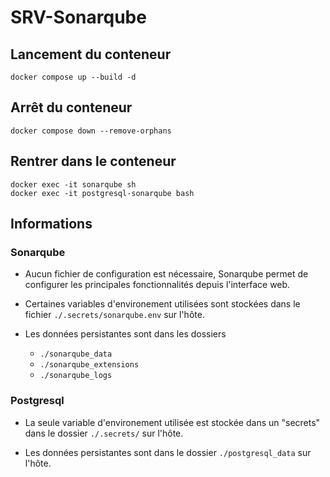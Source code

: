 # SRV-Sonarqube

## Lancement du conteneur

```shell
docker compose up --build -d
```

## Arrêt du conteneur

```shell
docker compose down --remove-orphans
```

## Rentrer dans le conteneur

```shell
docker exec -it sonarqube sh
docker exec -it postgresql-sonarqube bash
```

## Informations

### Sonarqube

- Aucun fichier de configuration est nécessaire, Sonarqube permet de configurer les principales fonctionnalités depuis l'interface web.

- Certaines variables d'environement utilisées sont stockées dans le fichier `./.secrets/sonarqube.env` sur l'hôte.

- Les données persistantes sont dans les dossiers
  - `./sonarqube_data`
  - `./sonarqube_extensions`
  - `./sonarqube_logs`

### Postgresql

- La seule variable d'environement utilisée est stockée dans un "secrets" dans le dossier `./.secrets/` sur l'hôte.

- Les données persistantes sont dans le dossier `./postgresql_data` sur l'hôte.
